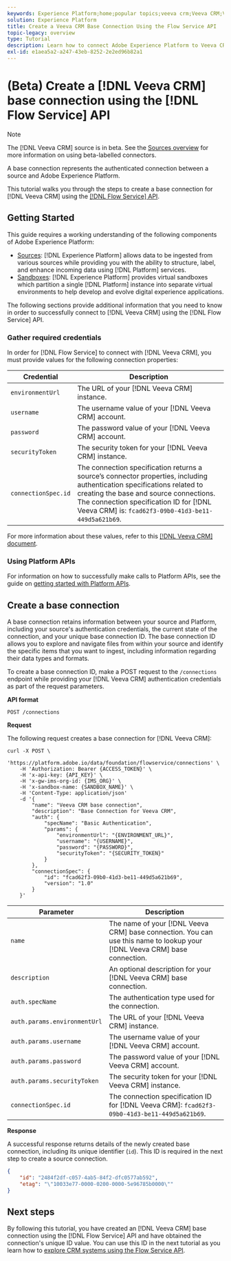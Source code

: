 ```yaml
---
keywords: Experience Platform;home;popular topics;veeva crm;Veeva CRM;Veeva;
solution: Experience Platform
title: Create a Veeva CRM Base Connection Using the Flow Service API
topic-legacy: overview
type: Tutorial
description: Learn how to connect Adobe Experience Platform to Veeva CRM using the Flow Service API.
exl-id: e1aea5a2-a247-43eb-8252-2e2ed96b82a1
---
```

# (Beta) Create a [!DNL Veeva CRM] base connection using the [!DNL Flow Service] API

>[!NOTE]
>
>The [!DNL Veeva CRM] source is in beta. See the [Sources overview](../../../../home.md#terms-and-conditions) for more information on using beta-labelled connectors.

A base connection represents the authenticated connection between a source and Adobe Experience Platform.

This tutorial walks you through the steps to create a base connection for [!DNL Veeva CRM] using the [[!DNL Flow Service] API](https://www.adobe.io/experience-platform-apis/references/flow-service/).

## Getting Started

This guide requires a working understanding of the following components of Adobe Experience Platform:

* [Sources](../../../../home.md): [!DNL Experience Platform] allows data to be ingested from various sources while providing you with the ability to structure, label, and enhance incoming data using [!DNL Platform] services.
* [Sandboxes](../../../../../sandboxes/home.md): [!DNL Experience Platform] provides virtual sandboxes which partition a single [!DNL Platform] instance into separate virtual environments to help develop and evolve digital experience applications.

The following sections provide additional information that you need to know in order to successfully connect to [!DNL Veeva CRM] using the [!DNL Flow Service] API.

### Gather required credentials

In order for [!DNL Flow Service] to connect with [!DNL Veeva CRM], you must provide values for the following connection properties:

| Credential | Description |
| ---------- | ----------- |
| `environmentUrl` | The URL of your [!DNL Veeva CRM] instance. |
| `username` | The username value of your [!DNL Veeva CRM] account. |
| `password` | The password value of your [!DNL Veeva CRM] account. |
| `securityToken` | The security token for your [!DNL Veeva CRM] instance. |
| `connectionSpec.id` | The connection specification returns a source’s connector properties, including authentication specifications related to creating the base and source connections. The connection specification ID for [!DNL Veeva CRM] is: `fcad62f3-09b0-41d3-be11-449d5a621b69`. |

For more information about these values, refer to this [[!DNL Veeva CRM] document](https://developer.veevacrm.com/api/#order-management-rest-api).

### Using Platform APIs

For information on how to successfully make calls to Platform APIs, see the guide on [getting started with Platform APIs](../../../../../landing/api-guide.md).

## Create a base connection

A base connection retains information between your source and Platform, including your source's authentication credentials, the current state of the connection, and your unique base connection ID. The base connection ID allows you to explore and navigate files from within your source and identify the specific items that you want to ingest, including information regarding their data types and formats.

To create a base connection ID, make a POST request to the `/connections` endpoint while providing your [!DNL Veeva CRM] authentication credentials as part of the request parameters.

**API format**

```https
POST /connections
```

**Request**

The following request creates a base connection for [!DNL Veeva CRM]:

```shell
curl -X POST \
    'https://platform.adobe.io/data/foundation/flowservice/connections' \
    -H 'Authorization: Bearer {ACCESS_TOKEN}' \
    -H 'x-api-key: {API_KEY}' \
    -H 'x-gw-ims-org-id: {IMS_ORG}' \
    -H 'x-sandbox-name: {SANDBOX_NAME}' \
    -H 'Content-Type: application/json'
    -d '{
        "name": "Veeva CRM base connection",
        "description": "Base Connection for Veeva CRM",
        "auth": {
            "specName": "Basic Authentication",
            "params": {
                "environmentUrl": "{ENVIRONMENT_URL}",
                "username": "{USERNAME}",
                "password": "{PASSWORD}",
                "securityToken": "{SECURITY_TOKEN}"
            }
        },
        "connectionSpec": {
            "id": "fcad62f3-09b0-41d3-be11-449d5a621b69",
            "version": "1.0"
        }
    }'
```

| Parameter | Description |
| --- | --- |
| `name` | The name of your [!DNL Veeva CRM] base connection. You can use this name to lookup your [!DNL Veeva CRM] base connection. |
| `description` | An optional description for your [!DNL Veeva CRM] base connection. |
| `auth.specName` | The authentication type used for the connection. |
| `auth.params.environmentUrl` | The URL of your [!DNL Veeva CRM] instance. |
| `auth.params.username` | The username value of your [!DNL Veeva CRM] account. |
| `auth.params.password` | The password value of your [!DNL Veeva CRM] account. |
| `auth.params.securityToken` | The security token for your [!DNL Veeva CRM] instance. |
| `connectionSpec.id` | The connection specification ID for [!DNL Veeva CRM]: `fcad62f3-09b0-41d3-be11-449d5a621b69`. |

**Response**

A successful response returns details of the newly created base connection, including its unique identifier (`id`). This ID is required in the next step to create a source connection.

```json
{
    "id": "2484f2df-c057-4ab5-84f2-dfc0577ab592",
    "etag": "\"10033e77-0000-0200-0000-5e96785b0000\""
}
```

## Next steps

By following this tutorial, you have created an [!DNL Veeva CRM] base connection using the [!DNL Flow Service] API and have obtained the connection's unique ID value. You can use this ID in the next tutorial as you learn how to [explore CRM systems using the Flow Service API](../../explore/crm.md).
